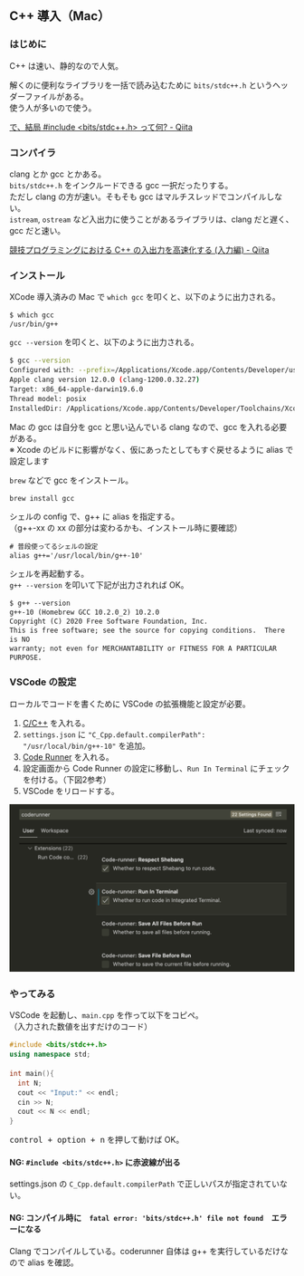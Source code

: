 ## C++ 導入（Mac）

### はじめに
C++ は速い、静的なので人気。  

解くのに便利なライブラリを一括で読み込むために `bits/stdc++.h` というヘッダーファイルがある。  
使う人が多いので使う。

[で、結局 #include <bits/stdc++.h> って何? - Qiita](https://qiita.com/hakatashi/items/f9d9abf05a002b5c4dc5)

### コンパイラ
clang とか gcc とかある。  
`bits/stdc++.h` をインクルードできる gcc 一択だったりする。  
ただし clang の方が速い。そもそも gcc はマルチスレッドでコンパイルしない。  
`istream`, `ostream` など入出力に使うことがあるライブラリは、clang だと遅く、gcc だと速い。

[競技プログラミングにおける C++ の入出力を高速化する (入力編) - Qiita](https://qiita.com/nojima/items/57b9d39d7d73362ac883)

### インストール
XCode 導入済みの Mac で `which gcc` を叩くと、以下のように出力される。

```
$ which gcc
/usr/bin/g++
```

`gcc --version` を叩くと、以下のように出力される。  

```sh
$ gcc --version
Configured with: --prefix=/Applications/Xcode.app/Contents/Developer/usr --with-gxx-include-dir=/Library/Developer/CommandLineTools/SDKs/MacOSX.sdk/usr/include/c++/4.2.1
Apple clang version 12.0.0 (clang-1200.0.32.27)
Target: x86_64-apple-darwin19.6.0
Thread model: posix
InstalledDir: /Applications/Xcode.app/Contents/Developer/Toolchains/XcodeDefault.xctoolchain/usr/bin
```

Mac の gcc は自分を gcc と思い込んでいる clang なので、gcc を入れる必要がある。  
※ Xcode のビルドに影響がなく、仮にあったとしてもすぐ戻せるように alias で設定します

`brew` などで gcc をインストール。

```sh
brew install gcc
```

シェルの config で、g++ に alias を指定する。  
（g++-xx の xx の部分は変わるかも、インストール時に要確認）

```
# 普段使ってるシェルの設定
alias g++='/usr/local/bin/g++-10'
```

シェルを再起動する。  
`g++ --version` を叩いて下記が出力されれば OK。

```
$ g++ --version
g++-10 (Homebrew GCC 10.2.0_2) 10.2.0
Copyright (C) 2020 Free Software Foundation, Inc.
This is free software; see the source for copying conditions.  There is NO
warranty; not even for MERCHANTABILITY or FITNESS FOR A PARTICULAR PURPOSE.
```

### VSCode の設定
ローカルでコードを書くために VSCode の拡張機能と設定が必要。

1. [C/C++](https://marketplace.visualstudio.com/items?itemName=ms-vscode.cpptools) を入れる。
2. `settings.json` に `"C_Cpp.default.compilerPath": "/usr/local/bin/g++-10"` を追加。
3. [Code Runner](https://marketplace.visualstudio.com/items?itemName=formulahendry.code-runner) を入れる。  
4. 設定画面から Code Runner の設定に移動し、`Run In Terminal` にチェックを付ける。（下図2参考）
5. VSCode をリロードする。

![Cmd + , で設定画面に入り、coderunner で検索、`Run In Terminal` にチェックを付ける](./images/2021-01-12-12-22-53.png)

### やってみる
VSCode を起動し、`main.cpp` を作って以下をコピペ。  
（入力された数値を出すだけのコード）

```cpp
#include <bits/stdc++.h>
using namespace std;

int main(){
  int N;
  cout << "Input:" << endl;
  cin >> N;
  cout << N << endl;
}
```

<kbd>control + option + n</kbd> を押して動けば OK。

#### NG: `#include <bits/stdc++.h>` に赤波線が出る
settings.json の `C_Cpp.default.compilerPath` で正しいパスが指定されていない。  

#### NG: コンパイル時に　`fatal error: 'bits/stdc++.h' file not found`　エラーになる
Clang でコンパイルしている。coderunner 自体は g++ を実行しているだけなので alias を確認。



